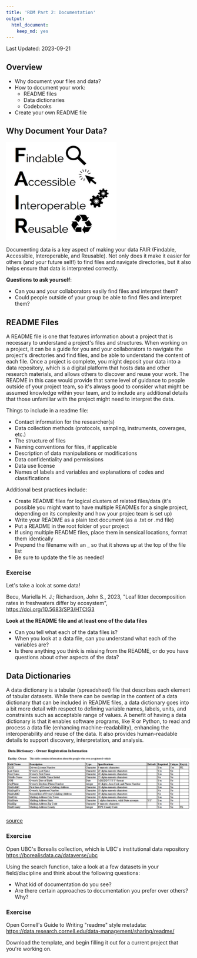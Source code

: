 ```yaml
---
title: 'RDM Part 2: Documentation'
output:
  html_document:
    keep_md: yes
---
```




Last Updated: 2023-09-21

## Overview

* Why document your files and data?
* How to document your work:
  * README files
  * Data dictionaries
  * Codebooks
* Create your own README file

## Why Document Your Data?

<img src="assets/images/fair.png" width="300">

Documenting data is a key aspect of making your data FAIR (Findable, Accessible, Interoperable, and Reusable).  Not only does it make it easier for others (and your future self!) to find files and navigate directories, but it also helps ensure that data is interpreted correctly.

**Questions to ask yourself**:

* Can you and your collaborators easily find files and interpret them?
* Could people outside of your group be able to find files and interpret them?

## README Files

A README file is one that features information about a project that is necessary to understand a project's files and structures. When working on a project, it can be a guide for you and your collaborators to navigate the project's directories and find files, and be able to understand the content of each file.  Once a project is complete, you might deposit your data into a data repository, which is a digital platform that hosts data and other research materials, and allows others to discover and reuse your work. The README in this case would provide that same level of guidance to people outside of your project team, so it's always good to consider what might be assumed knowledge within your team, and to include any additional details that those unfamiliar with the project might need to interpret the data.

Things to include in a readme file:

* Contact information for the researcher(s)
* Data collection methods (protocols, sampling, instruments, coverages, etc.)
* The structure of files
* Naming conventions for files, if applicable
* Description of data manipulations or modifications
* Data confidentiality and permissions
* Data use license
* Names of labels and variables and explanations of codes and classifications


Additional best practices include:

* Create README files for logical clusters of related files/data (it's possible you might want to have multiple READMEs for a single project, depending on its complexity and how your projec team is set up)
* Write your README as a plain text document (as a .txt or .md file)
* Put a README in the root folder of your project
* If using multiple README files, place them in sensical locations, format them identically
* Prepend the filename with an _ so that it shows up at the top of the file list
* Be sure to update the file as needed!


### Exercise

Let's take a look at some data!

Becu, Mariella H. J.; Richardson, John S., 2023, "Leaf litter decomposition rates in freshwaters differ by ecosystem",
<a href="https://doi.org/10.5683/SP3/HTCIG3" target="_blank">https://doi.org/10.5683/SP3/HTCIG3</a>

**Look at the README file and at least one of the data files**

* Can you tell what each of the data files is?
* When you look at a data file, can you understand what each of the variables are?
* Is there anything you think is missing from the README, or do you have questions about other aspects of the data?


## Data Dictionaries

A data dictionary is a tabular (spreadsheet) file that describes each element of tabular datasets. While there can be overlap in the content of a data dictionary that can be included in README files, a data dictionary goes into a bit more detail with respect to defining variable names, labels, units, and constraints such as acceptable range of values. A benefit of having a data dictionary is that it enables software programs, like R or Python, to read and process a data file (enhancing machine-readability), enhancing the interoperability and reuse of the data.  It also provides human-readable details to support discovery, interpretation, and analysis.

![](assets/images/data-dictionary.png)


[source](https://commons.wikimedia.org/wiki/File:OwnerVehicleDataDictionary.jpg)


### Exercise

Open UBC's Borealis collection, which is UBC's institutional data repository 
<a href="https://borealisdata.ca/dataverse/ubc" target="_blank">https://borealisdata.ca/dataverse/ubc</a>

Using the search function, take a look at a few datasets in your field/discipline and think about the following questions:

* What kid of documentation do you see?
* Are there certain approaches to documentation you prefer over others?  Why?


### Exercise

Open Cornell's Guide to Writing "readme" style metadata: 
<a href="https://data.research.cornell.edu/data-management/sharing/readme/" target="_blank">https://data.research.cornell.edu/data-management/sharing/readme/</a>

Download the template, and begin filling it out for a current project that you're working on.












